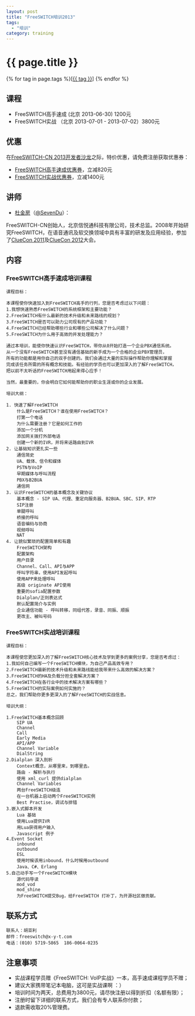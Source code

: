 ```yaml
---
layout: post
title: "FreeSWITCH培训2013"
tags:
  - "培训"
category: training
---
```


# {{ page.title }}

<div class="tags">
{% for tag in page.tags %}[<a class="tag" href="/tags.html#{{ tag }}">{{ tag }}</a>] {% endfor %}
</div>

## 课程

* FreeSWITCH高手速成 (北京 2013-06-30) 1200元
* FreeSWITCH实战 （北京 2013-07-01 - 2013-07-02）3800元

## 优惠

在[FreeSWITCH-CN 2013开发者沙龙](/2013/05/16/freeswitch-cn-zhong-wen-she-qu-2013-di-er-jie-kai-fa-zhe-sha-long.html)之际，特价优惠，请免费注册获取优惠券：

* [FreeSWITCH高手速成优惠券](http://freeswitch-training-beginnings.eventbrite.com/)，立减820元
* [FreeSWITCH实战优惠券](http://freeswitch-training-master.eventbrite.com/)，立减1400元

## 讲师

* [杜金房](http://about.me/dujinfang)（[@SevenDu](http://weibo.com/dujinfang)）：

FreeSWITCH-CN创始人，北京信悦通科技有限公司，技术总监。2008年开始研究FreeSWITCH，在语音通讯及软交换领域中具有丰富的研发及应用经验，参加了[ClueCon 2011](http://www.cluecon.com/2011/)及[ClueCon 2012](http://www.cluecon.com/2011/)大会。

## 内容

### FreeSWITCH高手速成培训课程

    课程目标：

    本课程使你快速加入到FreeSWITCH高手的行列，您是否考虑过以下问题：
    1.我想快速熟悉FreeSWITCH的系统框架和主要功能？
    2.FreeSWITCH有什么最新的技术升级和未来路线的规划？
    3.FreeSWITCH是否可以助力公司现有的产品功能？
    4.FreeSWITCH已经帮助哪些行业和哪些公司解决了什么问题？
    5.FreeSWITCH为什么用于高效的并发处理能力？

    通过本培训，能使你快速认识FreeSWITCH，带你从0开始打造一个企业PBX通信系统。
    从一个没有FreeSWITCH甚至没有通信基础的新手成为一个合格的企业PBX管理员，
    所有的功能都是用你自己的双手创建的。我们会通过大量的实际操作帮助你理解和掌握
    完成该任务所需的所有概念和技能。有经验的学员也可以更加深入的了解FreeSWITCH，
    把以前不太听话的FreeSWITCH用起来得心应手！

    当然，最重要的，你会明白它如何能帮助你的职业生涯或你的企业发展。

    培训大纲：
    
    1. 快速了解FreeSWITCH
        什么是FreeSWITCH？谁在使用FreeSWITCH？
        打第一个电话
        为什么需要注册？它是如何工作的
        添加一个分机
        添加网关拨打外部电话
        创建一个新的IVR，并将来话路由到IVR
    2. 让基础知识更扎实一些
        通信简史
        UA、载体、信令和媒体
        PSTN与VoIP
        早期媒体与呼叫流程
        PBX与B2BUA
        通信网
    3. 认识FreeSWITCH的基本概念及关键协议
        基本概念 - SIP UA、代理、重定向服务器、B2BUA、SBC、SIP、RTP
        SIP注册
        单腿呼叫
        桥接的呼叫
        语音编码与协商
        视频呼叫
        NAT
    4. 让貌似繁琐的配置简单和有趣
        FreeSWITCH架构
        配置架构
        用户目录
        Channel、Call、API与APP
        呼叫字符串，使用API发起呼叫
        使用APP来处理呼叫
        高级 originate API使用
        重要的sofia配置参数
        Dialplan/正则表达式
        默认配置简介与实例
        企业通信功能 - 呼叫转移，同组代答，录音、同振、顺振
        更改主、被叫号码
     

### FreeSWITCH实战培训课程

    课程目标：

    本课程使您更加深入的了解FreeSWITCH核心技术及学到更多的案例分享，您是否考虑过：
    1.我如何自己编写一个FreeSWITCH模块，为自己产品高效专用？
    2.FreeSWITCH最新的技术升级和未来路线能给我带来什么高效的解决方案？
    3.FreeSWITCH的HA及负载分担全套解决方案？
    4.FreeSWITCH在各行业中的技术解决方案有哪些？
    5.FreeSWITCH的实际案例如何实施的？
    总之，我们帮助你更多更深入的了解FreeSWITCH的实战信息。
         
    培训大纲：

    1.FreeSWITCH基本概念回顾
        SIP UA
        Channel
        Call
        Early Media
        API/APP
        Channel Variable
        DialString
    2.Dialplan 深入剖析 
        Context概念，从哪里来，到哪里去。
        路由 - 解析与执行
        使用 xml_curl 提供dialplan
        Channel Variables
        两台FreeSWITCH级连
        在一台机器上启动两个FreeSWITCH实例
        Best Practise，调试与排错 
    3.嵌入式脚本开发 
        Lua 基础
        使用Lua提供IVR
        用Lua获得用户输入
        Javascript 例子 
    4.Event Socket 
        inbound
        outbound
        ESL
        使用时候该用inbound，什么时候用outbound
        Java、C#、Erlang
    5.自己动手写一个FreeSWITCH模块 
        源代码导读
        mod_vod
        mod_shine 
        为FreeSWITCH提交Bug，给FreeSWITCH 打补丁，为开源社区做贡献。

## 联系方式

    联系人：胡亚利
    邮件：freeswitch@x-y-t.com
    电话：(010) 5719-5865  186-0064-0235

## 注意事项

* 实战课程学员赠《FreeSWITCH: VoIP实战》一本，高手速成课程学员不赠；
* 建议大家携带笔记本电脑，这可是实战课啊 ：） 
* 培训时间为两天，总费用为3800元，请尽快注册以得到折扣（名额有限）；
* 注册时留下详细的联系方式，我们会有专人联系你付款；
* 退款需收取20%管理费。
